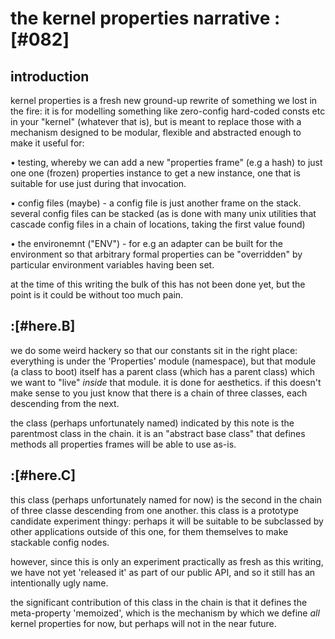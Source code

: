# the kernel properties narrative :[#082]

## introduction

kernel properties is a fresh new ground-up rewrite of something we lost
in the fire: it is for modelling something like zero-config hard-coded
consts etc in your "kernel" (whatever that is), but is meant to replace
those with a mechanism designed to be modular, flexible and abstracted
enough to make it useful for:

  • testing, whereby we can add a new "properties frame" (e.g a hash)
    to just one one (frozen) properties instance to get a new instance,
    one that is suitable for use just during that invocation.

  • config files (maybe) - a config file is just another frame on the
    stack. several config files can be stacked (as is done with many
    unix utilities that cascade config files in a chain of locations,
    taking the first value found)

  • the environemnt ("ENV") - for e.g an adapter can be built for the
    environment so that arbitrary formal properties can be "overridden"
    by particular environment variables having been set.

at the time of this writing the bulk of this has not been done yet, but
the point is it could be without too much pain.




## :[#here.B]

we do some weird hackery so that our constants sit in the right place:
everything is under the 'Properties' module (namespace), but that module
(a class to boot) itself has a parent class (which has a parent class)
which we want to "live" *inside* that module. it is done for aesthetics.
if this doesn't make sense to you just know that there is a chain of
three classes, each descending from the next.

the class (perhaps unfortunately named) indicated by this note is the
parentmost class in the chain. it is an "abstract base class" that
defines methods all properties frames will be able to use as-is.




## :[#here.C]

this class (perhaps unfortunately named for now) is the second in the
chain of three classe descending from one another. this class is a
prototype candidate experiment thingy: perhaps it will be suitable to be
subclassed by other applications outside of this one, for them
themselves to make stackable config nodes.

however, since this is only an experiment practically as fresh as this
writing, we have not yet 'released it' as part of our public API, and so
it still has an intentionally ugly name.

the significant contribution of this class in the chain is that it
defines the meta-property 'memoized', which is the mechanism by which we
define *all* kernel properties for now, but perhaps will not in the
near future.
